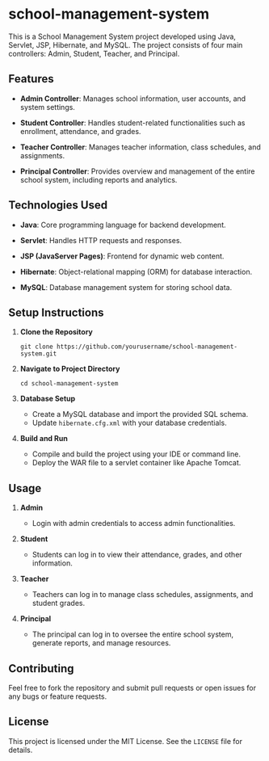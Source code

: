 # school-management-system


This is a School Management System project developed using Java, Servlet, JSP, Hibernate, and MySQL. The project consists of four main controllers: Admin, Student, Teacher, and Principal.

## Features

- **Admin Controller**: Manages school information, user accounts, and system settings.
  
- **Student Controller**: Handles student-related functionalities such as enrollment, attendance, and grades.
  
- **Teacher Controller**: Manages teacher information, class schedules, and assignments.
  
- **Principal Controller**: Provides overview and management of the entire school system, including reports and analytics.

## Technologies Used

- **Java**: Core programming language for backend development.
  
- **Servlet**: Handles HTTP requests and responses.
  
- **JSP (JavaServer Pages)**: Frontend for dynamic web content.
  
- **Hibernate**: Object-relational mapping (ORM) for database interaction.
  
- **MySQL**: Database management system for storing school data.

## Setup Instructions

1. **Clone the Repository**
   ```
   git clone https://github.com/yourusername/school-management-system.git
   ```
   
2. **Navigate to Project Directory**
   ```
   cd school-management-system
   ```
   
3. **Database Setup**
   - Create a MySQL database and import the provided SQL schema.
   - Update `hibernate.cfg.xml` with your database credentials.

4. **Build and Run**
   - Compile and build the project using your IDE or command line.
   - Deploy the WAR file to a servlet container like Apache Tomcat.

## Usage

1. **Admin**
   - Login with admin credentials to access admin functionalities.
  
2. **Student**
   - Students can log in to view their attendance, grades, and other information.
  
3. **Teacher**
   - Teachers can log in to manage class schedules, assignments, and student grades.
  
4. **Principal**
   - The principal can log in to oversee the entire school system, generate reports, and manage resources.

## Contributing

Feel free to fork the repository and submit pull requests or open issues for any bugs or feature requests.

## License

This project is licensed under the MIT License. See the `LICENSE` file for details.